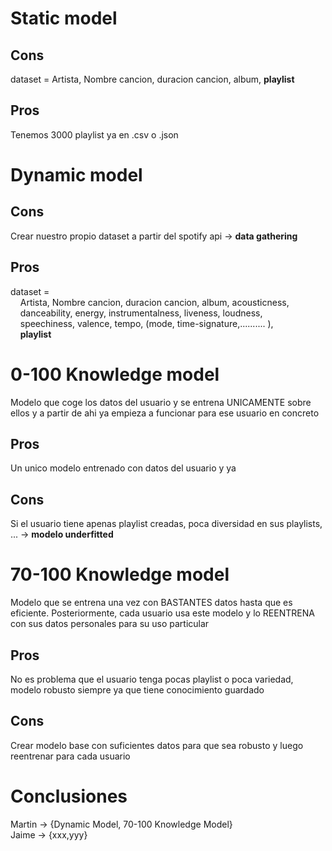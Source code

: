 # Static model
## Cons
dataset = Artista, Nombre cancion, duracion cancion, album, **playlist**
## Pros
Tenemos 3000 playlist ya en .csv o .json

# Dynamic model
## Cons
Crear nuestro propio dataset a partir del spotify api -> **data gathering**

## Pros
dataset = \
&nbsp; &nbsp; Artista, Nombre cancion, duracion cancion, album, acousticness,\
&nbsp; &nbsp; danceability, energy, instrumentalness, liveness, loudness,  
&nbsp; &nbsp; speechiness, valence,
tempo, (mode, time-signature,.......... ),\
&nbsp; &nbsp; **playlist**

# 0-100 Knowledge model
Modelo que coge los datos del usuario y se entrena UNICAMENTE sobre ellos y a partir de ahi ya empieza a funcionar para ese usuario en concreto
## Pros
Un unico modelo entrenado con datos del usuario y ya
## Cons 
Si el usuario tiene apenas playlist creadas, poca diversidad en sus playlists, ... -> **modelo underfitted**


# 70-100 Knowledge model
Modelo que se entrena  una vez con BASTANTES datos hasta que es eficiente. Posteriormente, cada usuario usa este modelo y lo REENTRENA con sus datos personales para su uso particular
## Pros
No es problema que el usuario tenga pocas playlist o poca variedad, modelo robusto siempre ya que tiene conocimiento guardado
## Cons
Crear modelo base con suficientes datos para que sea robusto y luego reentrenar para cada usuario
    
# Conclusiones
Martin -> {Dynamic Model, 70-100 Knowledge Model}\
Jaime  -> {xxx,yyy}